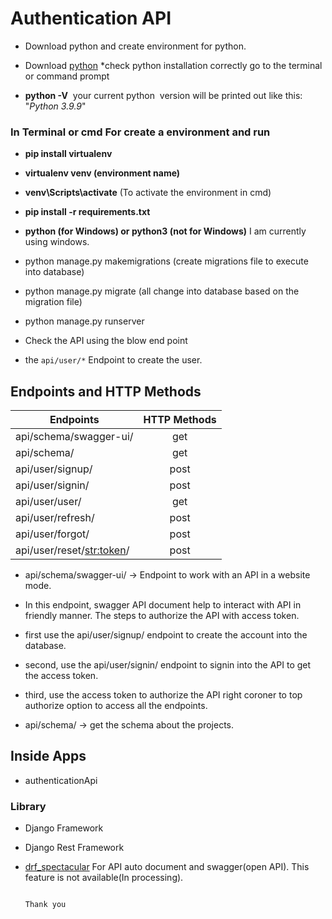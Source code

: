 # Authentication API

* Download python and create environment for python.

* Download [python](https://www.python.org/downloads/)
    *check python installation correctly go to the terminal or command prompt

* **python -V**  your current python  version will be printed out like this: "*Python 3.9.9*"

### In Terminal or cmd For create a environment and run

* **pip install virtualenv**

* **virtualenv venv (environment name)**

* **venv\Scripts\activate** (To activate the environment in cmd)

* **pip install -r requirements.txt**

* **python (for Windows) or python3 (not for Windows)** I am currently using windows.

* python manage.py makemigrations  (create migrations file to execute into database)

* python manage.py migrate (all change into database based on the migration file)

* python manage.py runserver

* Check the API using the blow end point

* the `api/user/*` Endpoint to create the user.


## Endpoints and HTTP Methods

| Endpoints                      | HTTP Methods |
| -------------                  |:-------------:|
|api/schema/swagger-ui/|get|
|api/schema/ |get|
|api/user/signup/                  | post         |
|api/user/signin/                     | post     |
|api/user/user/                      | get     |
|api/user/refresh/                   | post             |
|api/user/forgot/                | post          |
|api/user/reset/<str:token>/           |post          |


* api/schema/swagger-ui/ → Endpoint to work with an API in a website mode.

* In this endpoint, swagger API document help to interact with API in friendly manner. The steps to authorize the API with access token.

* first use the api/user/signup/ endpoint to create the account into the database.

* second, use the api/user/signin/ endpoint to signin into the API to get the access token.

* third, use the access token to authorize the API right coroner to top authorize option to access all the endpoints.


* api/schema/ → get the schema about the projects.

## Inside Apps

* authenticationApi

### Library

* Django Framework

* Django Rest Framework

* [drf_spectacular](https://www.bing.com/ck/a?!&&p=a60dcbdabe1258aaJmltdHM9MTY3OTE4NDAwMCZpZ3VpZD0xMmM2MGIyOC0yMmNkLTY4ZWEtMTgwOC0xOWZiMjM3ZjY5NTcmaW5zaWQ9NTE5Mg&ptn=3&hsh=3&fclid=12c60b28-22cd-68ea-1808-19fb237f6957&psq=drf+spectacular&u=a1aHR0cHM6Ly9kcmYtc3BlY3RhY3VsYXIucmVhZHRoZWRvY3MuaW8vZW4vbGF0ZXN0L3JlYWRtZS5odG1s&ntb=1)
  For API auto document and swagger(open API). This feature is not available(In processing).
  
  `                                                                 Thank you                                                         `
